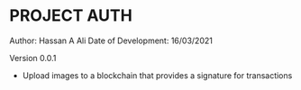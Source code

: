 # PROJECT AUTH
Author: Hassan A Ali
Date of Development: 16/03/2021

Version 0.0.1

* Upload images to a blockchain that provides a signature for transactions
